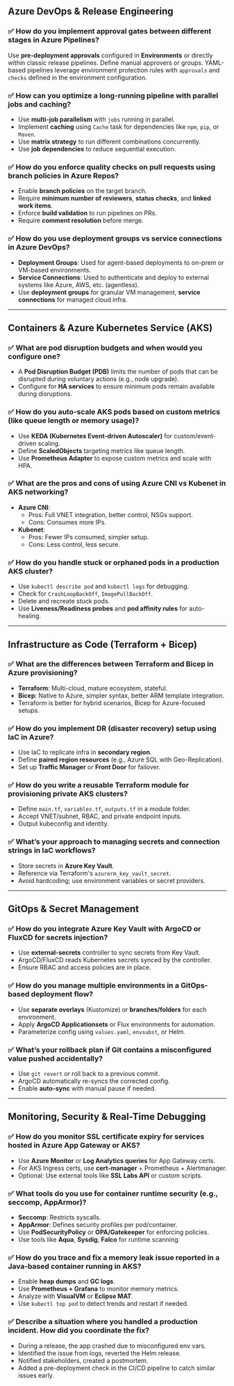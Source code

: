 ## Azure DevOps & Release Engineering

### ✅ How do you implement approval gates between different stages in Azure Pipelines?
Use **pre-deployment approvals** configured in **Environments** or directly within classic release pipelines. Define manual approvers or groups. YAML-based pipelines leverage environment protection rules with `approvals` and `checks` defined in the environment configuration.

### ✅ How can you optimize a long-running pipeline with parallel jobs and caching?
- Use **multi-job parallelism** with `jobs` running in parallel.
- Implement **caching** using `Cache` task for dependencies like `npm`, `pip`, or `Maven`.
- Use **matrix strategy** to run different combinations concurrently.
- Use **job dependencies** to reduce sequential execution.

### ✅ How do you enforce quality checks on pull requests using branch policies in Azure Repos?
- Enable **branch policies** on the target branch.
- Require **minimum number of reviewers**, **status checks**, and **linked work items**.
- Enforce **build validation** to run pipelines on PRs.
- Require **comment resolution** before merge.

### ✅ How do you use deployment groups vs service connections in Azure DevOps?
- **Deployment Groups**: Used for agent-based deployments to on-prem or VM-based environments.
- **Service Connections**: Used to authenticate and deploy to external systems like Azure, AWS, etc. (agentless).
- Use **deployment groups** for granular VM management, **service connections** for managed cloud infra.

---

## Containers & Azure Kubernetes Service (AKS)

### ✅ What are pod disruption budgets and when would you configure one?
- A **Pod Disruption Budget (PDB)** limits the number of pods that can be disrupted during voluntary actions (e.g., node upgrade).
- Configure for **HA services** to ensure minimum pods remain available during disruptions.

### ✅ How do you auto-scale AKS pods based on custom metrics (like queue length or memory usage)?
- Use **KEDA (Kubernetes Event-driven Autoscaler)** for custom/event-driven scaling.
- Define **ScaledObjects** targeting metrics like queue length.
- Use **Prometheus Adapter** to expose custom metrics and scale with HPA.

### ✅ What are the pros and cons of using Azure CNI vs Kubenet in AKS networking?
- **Azure CNI**:
  - Pros: Full VNET integration, better control, NSGs support.
  - Cons: Consumes more IPs.
- **Kubenet**:
  - Pros: Fewer IPs consumed, simpler setup.
  - Cons: Less control, less secure.

### ✅ How do you handle stuck or orphaned pods in a production AKS cluster?
- Use `kubectl describe pod` and `kubectl logs` for debugging.
- Check for `CrashLoopBackOff`, `ImagePullBackOff`.
- Delete and recreate stuck pods.
- Use **Liveness/Readiness probes** and **pod affinity rules** for auto-healing.

---

## Infrastructure as Code (Terraform + Bicep)

### ✅ What are the differences between Terraform and Bicep in Azure provisioning?
- **Terraform**: Multi-cloud, mature ecosystem, stateful.
- **Bicep**: Native to Azure, simpler syntax, better ARM template integration.
- Terraform is better for hybrid scenarios, Bicep for Azure-focused setups.

### ✅ How do you implement DR (disaster recovery) setup using IaC in Azure?
- Use IaC to replicate infra in **secondary region**.
- Define **paired region resources** (e.g., Azure SQL with Geo-Replication).
- Set up **Traffic Manager** or **Front Door** for failover.

### ✅ How do you write a reusable Terraform module for provisioning private AKS clusters?
- Define `main.tf`, `variables.tf`, `outputs.tf` in a module folder.
- Accept VNET/subnet, RBAC, and private endpoint inputs.
- Output kubeconfig and identity.

### ✅ What’s your approach to managing secrets and connection strings in IaC workflows?
- Store secrets in **Azure Key Vault**.
- Reference via Terraform's `azurerm_key_vault_secret`.
- Avoid hardcoding; use environment variables or secret providers.

---

## GitOps & Secret Management

### ✅ How do you integrate Azure Key Vault with ArgoCD or FluxCD for secrets injection?
- Use **external-secrets** controller to sync secrets from Key Vault.
- ArgoCD/FluxCD reads Kubernetes secrets synced by the controller.
- Ensure RBAC and access policies are in place.

### ✅ How do you manage multiple environments in a GitOps-based deployment flow?
- Use **separate overlays** (Kustomize) or **branches/folders** for each environment.
- Apply **ArgoCD Applicationsets** or Flux environments for automation.
- Parameterize config using `values.yaml`, `envsubst`, or Helm.

### ✅ What’s your rollback plan if Git contains a misconfigured value pushed accidentally?
- Use `git revert` or roll back to a previous commit.
- ArgoCD automatically re-syncs the corrected config.
- Enable **auto-sync** with manual pause if needed.

---

## Monitoring, Security & Real-Time Debugging

### ✅ How do you monitor SSL certificate expiry for services hosted in Azure App Gateway or AKS?
- Use **Azure Monitor** or **Log Analytics queries** for App Gateway certs.
- For AKS Ingress certs, use **cert-manager** + Prometheus + Alertmanager.
- Optional: Use external tools like **SSL Labs API** or custom scripts.

### ✅ What tools do you use for container runtime security (e.g., seccomp, AppArmor)?
- **Seccomp**: Restricts syscalls.
- **AppArmor**: Defines security profiles per pod/container.
- Use **PodSecurityPolicy** or **OPA/Gatekeeper** for enforcing policies.
- Use tools like **Aqua**, **Sysdig**, **Falco** for runtime scanning.

### ✅ How do you trace and fix a memory leak issue reported in a Java-based container running in AKS?
- Enable **heap dumps** and **GC logs**.
- Use **Prometheus + Grafana** to monitor memory metrics.
- Analyze with **VisualVM** or **Eclipse MAT**.
- Use `kubectl top pod` to detect trends and restart if needed.

### ✅ Describe a situation where you handled a production incident. How did you coordinate the fix?
- During a release, the app crashed due to misconfigured env vars.
- Identified the issue from logs, reverted the Helm release.
- Notified stakeholders, created a postmortem.
- Added a pre-deployment check in the CI/CD pipeline to catch similar issues early.

